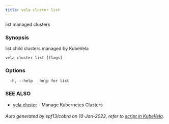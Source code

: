 ```yaml
---
title: vela cluster list
---
```


list managed clusters

### Synopsis

list child clusters managed by KubeVela

```
vela cluster list [flags]
```

### Options

```
  -h, --help   help for list
```

### SEE ALSO

* [vela cluster](vela_cluster)	 - Manage Kubernetes Clusters

###### Auto generated by spf13/cobra on 10-Jan-2022, refer to [script in KubeVela](https://github.com/oam-dev/kubevela/tree/master/hack/docgen).
